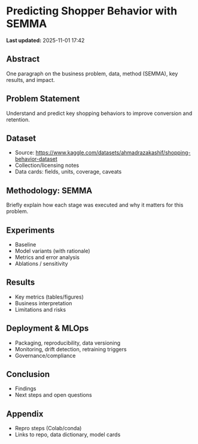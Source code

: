 
# Predicting Shopper Behavior with SEMMA

**Last updated:** 2025-11-01 17:42

## Abstract
One paragraph on the business problem, data, method (SEMMA), key results, and impact.

## Problem Statement
Understand and predict key shopping behaviors to improve conversion and retention.

## Dataset
- Source: https://www.kaggle.com/datasets/ahmadrazakashif/shopping-behavior-dataset
- Collection/licensing notes
- Data cards: fields, units, coverage, caveats

## Methodology: SEMMA
Briefly explain how each stage was executed and why it matters for this problem.

## Experiments
- Baseline
- Model variants (with rationale)
- Metrics and error analysis
- Ablations / sensitivity

## Results
- Key metrics (tables/figures)
- Business interpretation
- Limitations and risks

## Deployment & MLOps
- Packaging, reproducibility, data versioning
- Monitoring, drift detection, retraining triggers
- Governance/compliance

## Conclusion
- Findings
- Next steps and open questions

## Appendix
- Repro steps (Colab/conda)
- Links to repo, data dictionary, model cards
